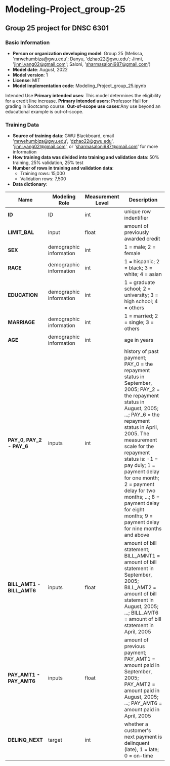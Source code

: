 # Modeling-Project_group-25
## Group 25 project for DNSC 6301

### Basic Information

* **Person or organization developing model**: Group 25 (Melissa, 'mrwehumbiza@gwu.edu'; Danyu, 'dzhao22@gwu.edu'; Jinni, 'jinni.yang02@gmail.com'; Saloni, 'sharmasaloni987@gmail.com')
* **Model date**: August, 2022
* **Model version**: 1
* **License**: MIT 
* **Model implementation code**: Modeling_Project_group_25.ipynb

Intended Use
**Primary intended uses**: This model determines the eligibility for a credit line increase.
**Primary intended users**: Professor Hall for grading in Bootcamp course.
**Out-of-scope use cases**:Any use beyond an educational example is out-of-scope.

### Training Data

* **Source of training data**: GWU Blackboard, email  'mrwehumbiza@gwu.edu', 'dzhao22@gwu.edu', 'jinni.yang02@gmail.com', or 'sharmasaloni987@gmail.com' for more information
* **How training data was divided into training and validation data**: 50% training, 25% validation, 25% test
* **Number of rows in training and validation data**:
  * Training rows: 15,000
  * Validation rows: 7,500
* **Data dictionary**:

| Name | Modeling Role | Measurement Level| Description|
| ---- | ------------- | ---------------- | ---------- |
|**ID**| ID | int | unique row indentifier |
| **LIMIT_BAL** | input | float | amount of previously awarded credit |
| **SEX** | demographic information | int | 1 = male; 2 = female
| **RACE** | demographic information | int | 1 = hispanic; 2 = black; 3 = white; 4 = asian |
| **EDUCATION** | demographic information | int | 1 = graduate school; 2 = university; 3 = high school; 4 = others |
| **MARRIAGE** | demographic information | int | 1 = married; 2 = single; 3 = others |
| **AGE** | demographic information | int | age in years |
| **PAY_0, PAY_2 - PAY_6** | inputs | int | history of past payment; PAY_0 = the repayment status in September, 2005; PAY_2 = the repayment status in August, 2005; ...; PAY_6 = the repayment status in April, 2005. The measurement scale for the repayment status is: -1 = pay duly; 1 = payment delay for one month; 2 = payment delay for two months; ...; 8 = payment delay for eight months; 9 = payment delay for nine months and above |
| **BILL_AMT1 - BILL_AMT6** | inputs | float | amount of bill statement; BILL_AMNT1 = amount of bill statement in September, 2005; BILL_AMT2 = amount of bill statement in August, 2005; ...; BILL_AMT6 = amount of bill statement in April, 2005 |
| **PAY_AMT1 - PAY_AMT6** | inputs | float | amount of previous payment; PAY_AMT1 = amount paid in September, 2005; PAY_AMT2 = amount paid in August, 2005; ...; PAY_AMT6 = amount paid in April, 2005 |
| **DELINQ_NEXT**| target | int | whether a customer's next payment is delinquent (late), 1 = late; 0 = on-time |

